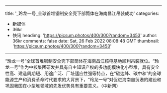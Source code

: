 
---
title: '_玲龙一号_全球首堆钢制安全壳下部筒体在海南昌江吊装成功'
categories: 
 - 新媒体
 - 36kr
 - 快讯
headimg: 'https://picsum.photos/400/300?random=3453'
author: 36kr
comments: false
date: Sat, 26 Feb 2022 08:08:48 GMT
thumbnail: 'https://picsum.photos/400/300?random=3453'
---

<div>   
“玲龙一号”全球首堆钢制安全壳下部筒体在海南昌江核电基地顺利吊装就位。“玲龙一号”作为中核集团研发并具有自主知识产权的多功能模块化小型堆，具有安全性高、建造周期短、用途广泛、厂址适应性强等特点，在“碳达峰、碳中和”的全球能源生产和消费革命时代要求的大背景下，“玲龙一号”对促进海南自贸港的建设和巩固我国在小型堆领域的先发优势具有重要意义。（中新网）  
</div>
            